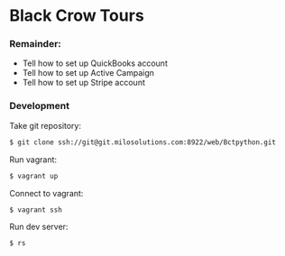 # Black Crow Tours

### Remainder:
- Tell how to set up QuickBooks account
- Tell how to set up Active Campaign
- Tell how to set up Stripe account

### Development

Take git repository:
```sh
$ git clone ssh://git@git.milosolutions.com:8922/web/Bctpython.git
```

Run vagrant:
```sh
$ vagrant up
```

Connect to vagrant:
```sh
$ vagrant ssh
```

Run dev server:
```sh
$ rs
```
